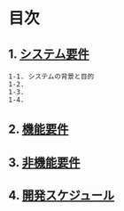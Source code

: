 # 目次
## 1. [システム要件](要求定義_システム要件.md)
    1-1. システムの背景と目的
    1-2.
    1-3.
    1-4.
## 2. [機能要件](要求定義_機能要件.md)

## 3. [非機能要件](要求定義_非機能要件.md)

## 4. [開発スケジュール](要求定義_開発スケジュール.md)